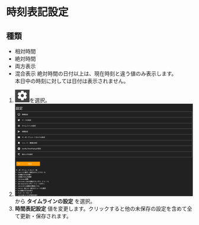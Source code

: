 # 時刻表記設定

## 種類
* 相対時間
* 絶対時間
* 両方表示
* 混合表示
絶対時間の日付以上は、現在時刻と違う値のみ表示します。  
本日中の時刻に対しては日付は表示されません。

1. ![settings1](https://raw.githubusercontent.com/cutls/TheDeskDocs/master/media/settings1.png)を選択。
1. ![settings2](https://raw.githubusercontent.com/cutls/TheDeskDocs/master/media/settings2.png)から __タイムラインの設定__ を選択。
1.  __時間表記設定__ 値を変更します。クリックすると他の未保存の設定を含めて全て更新・保存されます。
